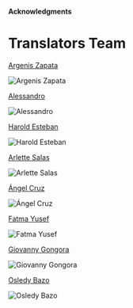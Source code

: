 **Acknowledgments**

Translators Team
================

[Argenis Zapata](https://www.transifex.com/accounts/profile/argenisaz/ "Transifex profile")

![Argenis Zapata](https://secure.gravatar.com/avatar/f241e19657536f47ddc930604a426c48?s=96&d=identicon "Argenis Zapata")

[Alessandro](https://www.transifex.com/accounts/profile/superpinu/ "Transifex profile")

![Alessandro](https://secure.gravatar.com/avatar/6ecc3e49b66110ae7db32cf29bc52413?s=96&d=identicon "Alessandro")

[Harold Esteban](https://www.transifex.com/accounts/profile/HaroldV/ "Transifex profile")

![Harold Esteban](https://secure.gravatar.com/avatar/3c7201c1e0a8be8041e315ca51fca3b4?s=96&d=identicon "Harold Esteban")

[Arlette Salas](https://www.transifex.com/accounts/profile/arlettechambers/ "Transifex profile")

![Arlette Salas](https://secure.gravatar.com/avatar/b1f7065a36f5b20f3862fdae0ec6fec8?s=96&d=identicon "Arlette Salas")

[Ángel Cruz](https://www.transifex.com/accounts/profile/abr4xas/ "Transifex profile")

![Ángel Cruz](https://secure.gravatar.com/avatar/f03f34db0ab9ee7412e65162f14bbbdb?s=96&d=identicon "Ángel Cruz")

[Fatma Yusef](https://www.transifex.com/accounts/profile/fatma2210/ "Transifex profile")

![Fatma Yusef](https://secure.gravatar.com/avatar/e0d9b9fd3f6d677c6427f7cfe7f3b351?s=96&d=identicon "Fatma Yusef")

[Giovanny Gongora](https://www.transifex.com/accounts/profile/Gioyik/ "Transifex profile")

![Giovanny Gongora](https://secure.gravatar.com/avatar/8cf49d39d44f100e1afed5c5a259fed4?s=96&d=identicon "Giovanny Gongora")

[Osledy Bazo](https://www.transifex.com/accounts/profile/osledybazo/ "Transifex profile")

![Osledy Bazo](https://secure.gravatar.com/avatar/e4d021a3d5041571281be90b9148d1fd?s=96&d=identicon "Osledy Bazo")